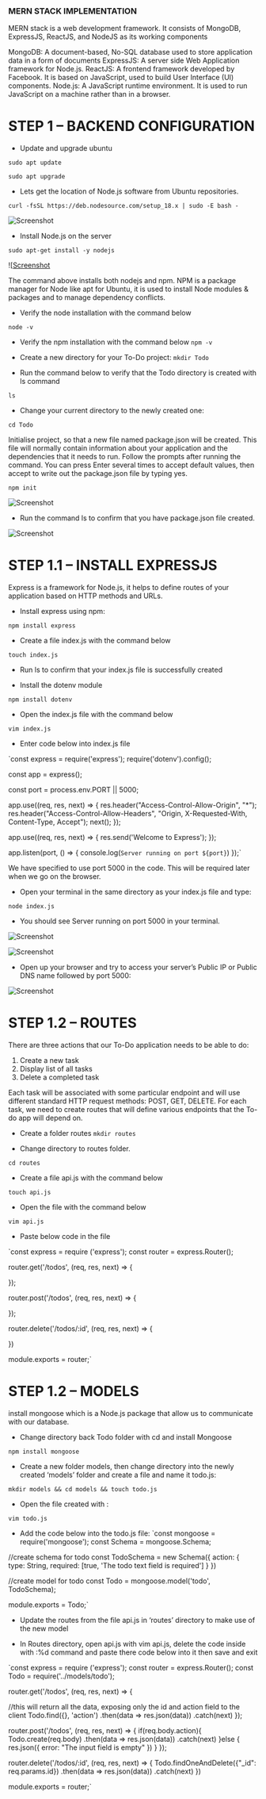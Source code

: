 ### MERN STACK IMPLEMENTATION

MERN stack is a web development framework. It consists of MongoDB, ExpressJS, ReactJS, and NodeJS as its working components

MongoDB: A document-based, No-SQL database used to store application data in a form of documents
ExpressJS: A server side Web Application framework for Node.js.
ReactJS: A frontend framework developed by Facebook. It is based on JavaScript, used to build User Interface (UI) components.
Node.js: A JavaScript runtime environment. It is used to run JavaScript on a machine rather than in a browser.


# STEP 1 – BACKEND CONFIGURATION

- Update and upgrade ubuntu

 `sudo apt update`

 `sudo apt upgrade`

- Lets get the location of Node.js software from Ubuntu repositories.

 `curl -fsSL https://deb.nodesource.com/setup_18.x | sudo -E bash -`

 ![Screenshot](./Images/Screenshot%201.png)

- Install Node.js on the server

 `sudo apt-get install -y nodejs`

 ![[Screenshot](./Images/screenshot%202.png)

The command above installs both nodejs and npm. NPM is a package manager for Node like apt for Ubuntu, it is used to install Node modules & packages and to manage dependency conflicts.

- Verify the node installation with the command below

 `node -v`
 
- Verify the npm installation with the command below
 `npm -v`
 
- Create a new directory for your To-Do project:
 `mkdir Todo`

- Run the command below to verify that the Todo directory is created with ls command

 `ls`

- Change your current directory to the newly created one:

 `cd Todo`

Initialise project, so that a new file named package.json will be created. This file will normally contain information about your application and the dependencies that it needs to run. Follow the prompts after running the command. You can press Enter several times to accept default values, then accept to write out the package.json file by typing yes.

 `npm init`

 ![Screenshot](./Images/screenshot%203.png)

- Run the command ls to confirm that you have package.json file created.

 ![Screenshot](./Images/screenshot%204.pngimage.jpg)


# STEP 1.1 – INSTALL EXPRESSJS

Express is a framework for Node.js, it helps to define routes of your application based on HTTP methods and URLs.

- Install express using npm:

 `npm install express`

- Create a file index.js with the command below

 `touch index.js`

- Run ls to confirm that your index.js file is successfully created

- Install the dotenv module

 `npm install dotenv`

- Open the index.js file with the command below

 `vim index.js`

- Enter code below into index.js file

 `const express = require('express');
require('dotenv').config();

const app = express();

const port = process.env.PORT || 5000;

app.use((req, res, next) => {
res.header("Access-Control-Allow-Origin", "\*");
res.header("Access-Control-Allow-Headers", "Origin, X-Requested-With, Content-Type, Accept");
next();
});

app.use((req, res, next) => {
res.send('Welcome to Express');
});

app.listen(port, () => {
console.log(`Server running on port ${port}`)
});`

We have specified to use port 5000 in the code. This will be required later when we go on the browser.

- Open your terminal in the same directory as your index.js file and type:

 `node index.js`

- You should see Server running on port 5000 in your terminal.

 ![Screenshot](./Images/screenshot%206.png)

 ![Screenshot](./Images/screenshot%205.png)

- Open up your browser and try to access your server’s Public IP or Public DNS name followed by port 5000:

![Screenshot](./Images/screenshot%207.png)

# STEP 1.2 – ROUTES

There are three actions that our To-Do application needs to be able to do:

1. Create a new task
2. Display list of all tasks
3. Delete a completed task

Each task will be associated with some particular endpoint and will use different standard HTTP request methods: POST, GET, DELETE. For each task, we need to create routes that will define various endpoints that the To-do app will depend on. 

- Create a folder routes
 `mkdir routes`

- Change directory to routes folder.

 `cd routes`

- Create a file api.js with the command below

 `touch api.js`

- Open the file with the command below

 `vim api.js`

- Paste below code in the file

`const express = require ('express');
const router = express.Router();

router.get('/todos', (req, res, next) => {

});

router.post('/todos', (req, res, next) => {

});

router.delete('/todos/:id', (req, res, next) => {

})

module.exports = router;`


# STEP 1.2 – MODELS

 install mongoose which is a Node.js package that allow us to communicate with our database.

- Change directory back Todo folder with cd and install Mongoose

 `npm install mongoose`

- Create a new folder models, then change directory into the newly created ‘models’ folder and create a file and name it todo.js:

 `mkdir models && cd models && touch todo.js`

- Open the file created with :

 `vim todo.js`  

- Add the code below into the todo.js file:
 `const mongoose = require('mongoose');
const Schema = mongoose.Schema;

//create schema for todo
const TodoSchema = new Schema({
action: {
type: String,
required: [true, 'The todo text field is required']
}
})

//create model for todo
const Todo = mongoose.model('todo', TodoSchema);

module.exports = Todo;`

- Update the routes from the file api.js in ‘routes’ directory to make use of the new model

- In Routes directory, open api.js with vim api.js, delete the code inside with :%d command and paste there code below into it then save and exit

 `const express = require ('express');
const router = express.Router();
const Todo = require('../models/todo');

router.get('/todos', (req, res, next) => {

//this will return all the data, exposing only the id and action field to the client
Todo.find({}, 'action')
.then(data => res.json(data))
.catch(next)
});

router.post('/todos', (req, res, next) => {
if(req.body.action){
Todo.create(req.body)
.then(data => res.json(data))
.catch(next)
}else {
res.json({
error: "The input field is empty"
})
}
});

router.delete('/todos/:id', (req, res, next) => {
Todo.findOneAndDelete({"_id": req.params.id})
.then(data => res.json(data))
.catch(next)
})

module.exports = router;`